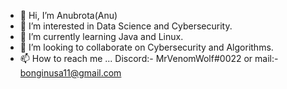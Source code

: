 - 👋 Hi, I’m Anubrota(Anu)
- 👀 I’m interested in Data Science and Cybersecurity.  
- 🌱 I’m currently learning Java and Linux. 
- 💞️ I’m looking to collaborate on Cybersecurity and Algorithms.
- 📫 How to reach me ...
Discord:- MrVenomWolf#0022 or mail:- bonginusa11@gmail.com


<!---
MrVenomWolf/MrVenomWolf is a ✨ special ✨ repository because its `README.md` (this file) appears on your GitHub profile.
You can click the Preview link to take a look at your changes.
--->
